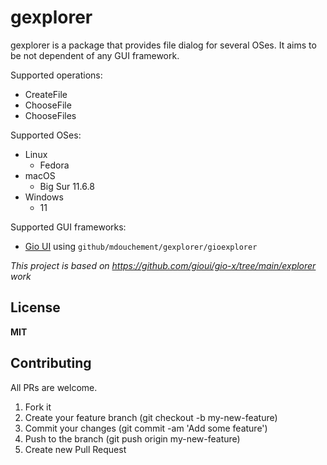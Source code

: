 # gexplorer

gexplorer is a package that provides file dialog for several OSes. It aims to be not dependent of any GUI framework.

Supported operations:
- CreateFile
- ChooseFile
- ChooseFiles

Supported OSes:
- Linux
  - Fedora
- macOS
  - Big Sur 11.6.8
- Windows
  - 11

Supported GUI frameworks:
- [Gio UI](https://gioui.org) using `github/mdouchement/gexplorer/gioexplorer`

_This project is based on https://github.com/gioui/gio-x/tree/main/explorer work_

## License

**MIT**


## Contributing

All PRs are welcome.

1. Fork it
2. Create your feature branch (git checkout -b my-new-feature)
3. Commit your changes (git commit -am 'Add some feature')
5. Push to the branch (git push origin my-new-feature)
6. Create new Pull Request